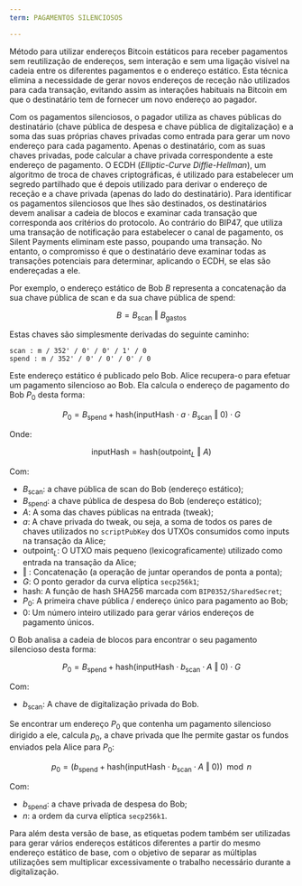 ```yaml
---
term: PAGAMENTOS SILENCIOSOS

---
```

Método para utilizar endereços Bitcoin estáticos para receber pagamentos sem reutilização de endereços, sem interação e sem uma ligação visível na cadeia entre os diferentes pagamentos e o endereço estático. Esta técnica elimina a necessidade de gerar novos endereços de receção não utilizados para cada transação, evitando assim as interações habituais na Bitcoin em que o destinatário tem de fornecer um novo endereço ao pagador.

Com os pagamentos silenciosos, o pagador utiliza as chaves públicas do destinatário (chave pública de despesa e chave pública de digitalização) e a soma das suas próprias chaves privadas como entrada para gerar um novo endereço para cada pagamento. Apenas o destinatário, com as suas chaves privadas, pode calcular a chave privada correspondente a este endereço de pagamento. O ECDH (*Elliptic-Curve Diffie-Hellman*), um algoritmo de troca de chaves criptográficas, é utilizado para estabelecer um segredo partilhado que é depois utilizado para derivar o endereço de receção e a chave privada (apenas do lado do destinatário). Para identificar os pagamentos silenciosos que lhes são destinados, os destinatários devem analisar a cadeia de blocos e examinar cada transação que corresponda aos critérios do protocolo. Ao contrário do BIP47, que utiliza uma transação de notificação para estabelecer o canal de pagamento, os Silent Payments eliminam este passo, poupando uma transação. No entanto, o compromisso é que o destinatário deve examinar todas as transações potenciais para determinar, aplicando o ECDH, se elas são endereçadas a ele.

Por exemplo, o endereço estático de Bob $B$ representa a concatenação da sua chave pública de scan e da sua chave pública de spend:

$$ B = B_{\text{scan}} \text{ ‖ } B_{\text{gastos}} $$

Estas chaves são simplesmente derivadas do seguinte caminho:

```text
scan : m / 352' / 0' / 0' / 1' / 0
spend : m / 352' / 0' / 0' / 0' / 0
```

Este endereço estático é publicado pelo Bob. Alice recupera-o para efetuar um pagamento silencioso ao Bob. Ela calcula o endereço de pagamento do Bob $P_0$ desta forma:

$$ P_0 = B_{\text{spend}} + \text{hash}(\text{inputHash} \cdot a \cdot B_{\text{scan}} \text{ ‖ } 0) \cdot G $$

Onde:

$$ \text{inputHash} = \text{hash}(\text{outpoint}_L \text{ ‖ } A) $$

Com:


- $B_{\text{scan}}$: a chave pública de scan do Bob (endereço estático);
- $B_{\text{spend}}$: a chave pública de despesa do Bob (endereço estático);
- $A$: A soma das chaves públicas na entrada (tweak);
- $a$: A chave privada do tweak, ou seja, a soma de todos os pares de chaves utilizados no `scriptPubKey` dos UTXOs consumidos como inputs na transação da Alice;
- $\text{outpoint}_L$: O UTXO mais pequeno (lexicograficamente) utilizado como entrada na transação da Alice;
- $\text{ ‖ }$: Concatenação (a operação de juntar operandos de ponta a ponta);
- $G$: O ponto gerador da curva elíptica `secp256k1`;
- $\text{hash}$: A função de hash SHA256 marcada com `BIP0352/SharedSecret`;
- $P_0$: A primeira chave pública / endereço único para pagamento ao Bob;
- $0$: Um número inteiro utilizado para gerar vários endereços de pagamento únicos.

O Bob analisa a cadeia de blocos para encontrar o seu pagamento silencioso desta forma:

$$ P_0 = B_{\text{spend}} + \text{hash}(\text{inputHash} \cdot b_{\text{scan}} \cdot A \text{ ‖ } 0) \cdot G $$

Com:


- $b_{\text{scan}}$: A chave de digitalização privada do Bob.

Se encontrar um endereço $P_0$ que contenha um pagamento silencioso dirigido a ele, calcula $p_0$, a chave privada que lhe permite gastar os fundos enviados pela Alice para $P_0$:

$$ p_0 = (b_{\text{spend}} + \text{hash}(\text{inputHash} \cdot b_{\text{scan}} \cdot A \text{ ‖ } 0)) \mod n $$

Com:


- $b_{\text{spend}}$: a chave privada de despesa do Bob;
- $n$: a ordem da curva elíptica `secp256k1`.

Para além desta versão de base, as etiquetas podem também ser utilizadas para gerar vários endereços estáticos diferentes a partir do mesmo endereço estático de base, com o objetivo de separar as múltiplas utilizações sem multiplicar excessivamente o trabalho necessário durante a digitalização.